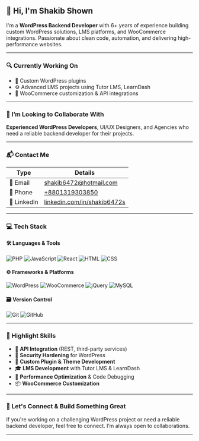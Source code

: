 ## 👋 Hi, I'm Shakib Shown

I'm a **WordPress Backend Developer** with 6+ years of experience building custom WordPress solutions, LMS platforms, and WooCommerce integrations. Passionate about clean code, automation, and delivering high-performance websites.

---

### 🔍 Currently Working On
- 🔧 Custom WordPress plugins
- ⚙️ Advanced LMS projects using Tutor LMS, LearnDash
- 🛒 WooCommerce customization & API integrations

---

### 🤝 I’m Looking to Collaborate With
**Experienced WordPress Developers**, UI/UX Designers, and Agencies who need a reliable backend developer for their projects.

---

### 📬 Contact Me

| Type       | Details                          |
|------------|----------------------------------|
| 📧 Email   | [shakib6472@hotmail.com](mailto:shakib6472@hotmail.com) |
| 📱 Phone   | [+8801319303850](tel:+8801319303850) |
| 🔗 LinkedIn | [linkedin.com/in/shakib6472s](https://www.linkedin.com/in/shakib6472s/) |

---

### 💻 Tech Stack

#### 🛠️ Languages & Tools
![PHP](https://img.shields.io/badge/-PHP-777BB4?style=flat&logo=php&logoColor=white)
![JavaScript](https://img.shields.io/badge/-JavaScript-F7DF1E?style=flat&logo=javascript&logoColor=black)
![React](https://img.shields.io/badge/-React-61DAFB?style=flat&logo=react&logoColor=black)
![HTML](https://img.shields.io/badge/-HTML5-E34F26?style=flat&logo=html5&logoColor=white)
![CSS](https://img.shields.io/badge/-CSS3-1572B6?style=flat&logo=css3&logoColor=white)

#### ⚙️ Frameworks & Platforms
![WordPress](https://img.shields.io/badge/-WordPress-21759B?style=flat&logo=wordpress&logoColor=white)
![WooCommerce](https://img.shields.io/badge/-WooCommerce-96588A?style=flat&logo=woocommerce&logoColor=white)
![jQuery](https://img.shields.io/badge/-jQuery-0769AD?style=flat&logo=jquery&logoColor=white)
![MySQL](https://img.shields.io/badge/-MySQL-4479A1?style=flat&logo=mysql&logoColor=white)

#### 🗃 Version Control
![Git](https://img.shields.io/badge/-Git-F05032?style=flat&logo=git&logoColor=white)
![GitHub](https://img.shields.io/badge/-GitHub-181717?style=flat&logo=github&logoColor=white)

---

### 🌟 Highlight Skills

- 🔄 **API Integration** (REST, third-party services)
- 🔐 **Security Hardening** for WordPress
- 🧩 **Custom Plugin & Theme Development**
- 🎓 **LMS Development** with Tutor LMS & LearnDash
- 🧪 **Performance Optimization** & Code Debugging
- 📦 **WooCommerce Customization**

---

### 🧭 Let's Connect & Build Something Great

If you're working on a challenging WordPress project or need a reliable backend developer, feel free to connect. I’m always open to collaborations.

---

